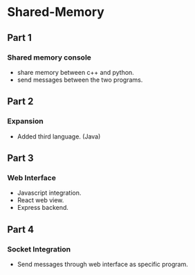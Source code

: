 # Shared-Memory

## Part 1
 ### Shared memory console
 - share memory between c++ and python. 
 - send messages between the two programs.

 ## Part 2
 ### Expansion
 - Added third language. (Java)

 ## Part 3
 ### Web Interface
 - Javascript integration.
 - React web view.
 - Express backend.

 ## Part 4
 ### Socket Integration
 - Send messages through web interface as specific program.